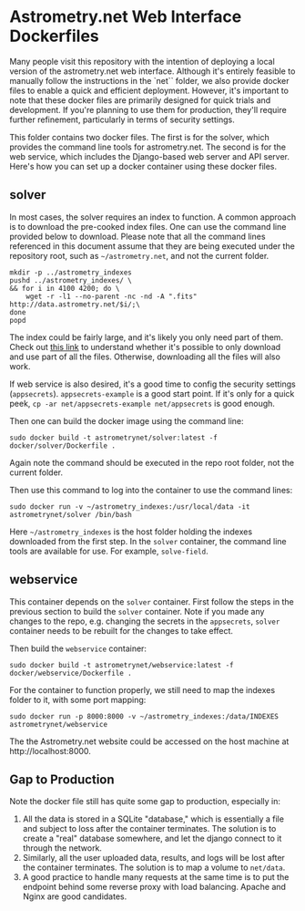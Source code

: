 # Astrometry.net Web Interface Dockerfiles

Many people visit this repository with the intention of deploying a local version of the astrometry.net web interface.
Although it's entirely feasible to manually follow the instructions in the `net`` folder, we also provide docker files to enable a quick and efficient deployment.
However, it's important to note that these docker files are primarily designed for quick trials and development.
If you're planning to use them for production, they'll require further refinement, particularly in terms of security settings.

This folder contains two docker files.
The first is for the solver, which provides the command line tools for astrometry.net.
The second is for the web service, which includes the Django-based web server and API server. 
Here's how you can set up a docker container using these docker files.

## solver

In most cases, the solver requires an index to function.
A common approach is to download the pre-cooked index files.
One can use the command line provided below to download.
Please note that all the command lines referenced in this document assume that they are being executed under the repository root, such as `~/astrometry.net`, and not the current folder.
```
mkdir -p ../astrometry_indexes
pushd ../astrometry_indexes/ \
&& for i in 4100 4200; do \
    wget -r -l1 --no-parent -nc -nd -A ".fits" http://data.astrometry.net/$i/;\
done
popd
```
The index could be fairly large, and it's likely you only need part of them.
Check out [this link](http://astrometry.net/doc/readme.html#getting-index-files) to understand whether it's possible to only download and use part of all the files.
Otherwise, downloading all the files will also work.

If web service is also desired, it's a good time to config the security settings (`appsecrets`).
`appsecrets-example` is a good start point.
If it's only for a quick peek, `cp -ar net/appsecrets-example net/appsecrets` is good enough.

Then one can build the docker image using the command line:
```
sudo docker build -t astrometrynet/solver:latest -f docker/solver/Dockerfile .
```
Again note the command should be executed in the repo root folder, not the current folder.

Then use this command to log into the container to use the command lines:
```
sudo docker run -v ~/astrometry_indexes:/usr/local/data -it astrometrynet/solver /bin/bash
```
Here `~/astrometry_indexes` is the host folder holding the indexes downloaded from the first step.
In the `solver` container, the command line tools are available for use.
For example, `solve-field`.

## webservice

This container depends on the `solver` container.
First follow the steps in the previous section to build the `solver` container.
Note if you made any changes to the repo, e.g. changing the secrets in the `appsecrets`, `solver` container needs to be rebuilt for the changes to take effect.

Then build the `webservice` container:
```
sudo docker build -t astrometrynet/webservice:latest -f docker/webservice/Dockerfile .
```

For the container to function properly, we still need to map the indexes folder to it, with some port mapping:
```
sudo docker run -p 8000:8000 -v ~/astrometry_indexes:/data/INDEXES astrometrynet/webservice
```

The the Astrometry.net website could be accessed on the host machine at http://localhost:8000.

## Gap to Production

Note the docker file still has quite some gap to production, especially in:

1. All the data is stored in a SQLite "database," which is essentially a file and subject to loss after the container terminates. The solution is to create a "real" database somewhere, and let the django connect to it through the network.
2. Similarly, all the user uploaded data, results, and logs will be lost after the container terminates. The solution is to map a volume to `net/data`.
3. A good practice to handle many requests at the same time is to put the endpoint behind some reverse proxy with load balancing. Apache and Nginx are good candidates.